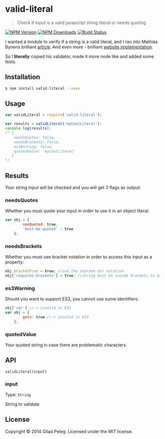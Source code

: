 # valid-literal
> Check if input is a valid javascript string literal or needs quoting

[![NPM Version](http://img.shields.io/npm/v/valid-literal.svg?style=flat)](https://npmjs.org/package/valid-literal)
[![NPM Downloads](http://img.shields.io/npm/dm/valid-literal.svg?style=flat)](https://npmjs.org/package/valid-literal)
[![Build Status](http://img.shields.io/travis/pgilad/valid-literal.svg?style=flat)](https://travis-ci.org/pgilad/valid-literal)

I wanted a module to verify if a string is a valid literal,
 and I ran into Mathias Bynens brilliant [article](https://mathiasbynens.be/notes/javascript-properties).
And even more - brilliant [website implementation](https://github.com/mathiasbynens/mothereff.in/tree/master/js-properties).

So I **literally** copied his validator, made it more node like and added some tests.

## Installation

```bash
$ npm install valid-literal --save
```

## Usage

```js
var validLiteral = require('valid-literal');

var results = validLiteral('myCoolLiteral');
console.log(results);
/* {
    needsQuotes: false,
    needsBrackets: false,
    es3Warning: false,
    quotedValue: 'myCoolLiteral'
   }
*/
```

## Results

Your string input will be checked and you will get 3 flags as output:

### needsQuotes

Whether you must quote your input in order to use it in an object literal:
```js
var obj = {
        nonQuoted: true,
        'must-be-quoted' : true
    };
```

### needsBrackets

Whether you must use bracket notation in order to access this input as a property:
```js
obj.bracketFree = true; //use the supreme dot notation
obj['requires-brackets'] = true; //string must be inside brackets to be used as property
```

### es3Warning

Should you want to support ES3, you cannot use some identifiers:
```js
obj['var'] //-> invalid in ES3
var obj = {
        goto: true //-> invalid in ES3
    };
```

### quotedValue

Your quoted string in case there are problematic characters.

## API

`validLiteral(input)`

### input

Type: `String`

String to validate

## License
Copyright © 2014 Gilad Peleg.
Licensed under the MIT license.
